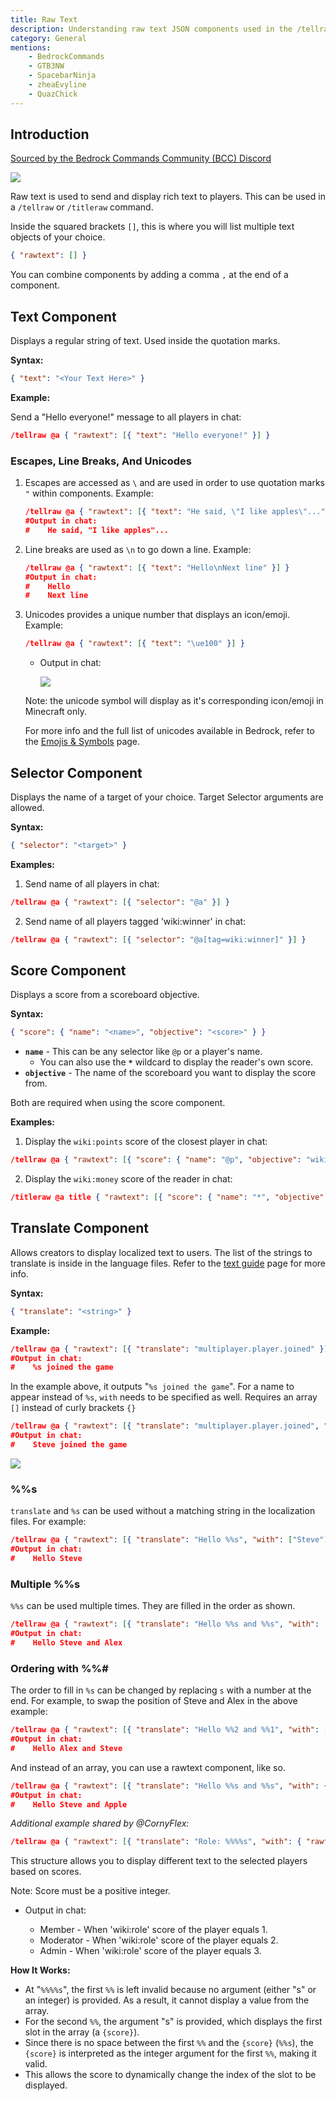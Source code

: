 ```yaml
---
title: Raw Text
description: Understanding raw text JSON components used in the /tellraw and /titleraw commands.
category: General
mentions:
    - BedrockCommands
    - GTB3NW
    - SpacebarNinja
    - zheaEvyline
    - QuazChick
---
```


## Introduction

[Sourced by the Bedrock Commands Community (BCC) Discord](https://bedrockcommands.org/)

![](/assets/images/text/rawtext/tellraw.png)

Raw text is used to send and display rich text to players. This can be used in a `/tellraw` or `/titleraw` command.

Inside the squared brackets `[]`, this is where you will list multiple text objects of your choice.

```json
{ "rawtext": [] }
```

You can combine components by adding a comma `,` at the end of a component.

## Text Component

Displays a regular string of text. Used inside the quotation marks.

**Syntax:**

```json
{ "text": "<Your Text Here>" }
```

**Example:**

Send a "Hello everyone!" message to all players in chat:

```json
/tellraw @a { "rawtext": [{ "text": "Hello everyone!" }] }
```

### Escapes, Line Breaks, And Unicodes

1. Escapes are accessed as `\` and are used in order to use quotation marks `"` within components. Example:

    ```json
    /tellraw @a { "rawtext": [{ "text": "He said, \"I like apples\"..." }] }
    #Output in chat:
    #    He said, "I like apples"...
    ```

2. Line breaks are used as `\n` to go down a line. Example:

    ```json
    /tellraw @a { "rawtext": [{ "text": "Hello\nNext line" }] }
    #Output in chat:
    #    Hello
    #    Next line
    ```

3. Unicodes provides a unique number that displays an icon/emoji. Example:

    ```json
    /tellraw @a { "rawtext": [{ "text": "\ue100" }] }
    ```

    - Output in chat:

        ![](/assets/images/text/emojis/hud/shank.png)

    Note: the unicode symbol will display as it's corresponding icon/emoji in Minecraft only.

    For more info and the full list of unicodes available in Bedrock, refer to the [Emojis & Symbols](/text/emojis) page.

## Selector Component

Displays the name of a target of your choice. Target Selector arguments are allowed.

**Syntax:**

```json
{ "selector": "<target>" }
```

**Examples:**

1. Send name of all players in chat:

```json
/tellraw @a { "rawtext": [{ "selector": "@a" }] }
```

2. Send name of all players tagged 'wiki:winner' in chat:

```json
/tellraw @a { "rawtext": [{ "selector": "@a[tag=wiki:winner]" }] }
```

## Score Component

Displays a score from a scoreboard objective.

**Syntax:**

```json
{ "score": { "name": "<name>", "objective": "<score>" } }
```

-   **`name`** - This can be any selector like `@p` or a player's name.
    -   You can also use the **`*`** wildcard to display the reader's own score.
-   **`objective`** - The name of the scoreboard you want to display the score from.

Both are required when using the score component.

**Examples:**

1. Display the `wiki:points` score of the closest player in chat:

```json
/tellraw @a { "rawtext": [{ "score": { "name": "@p", "objective": "wiki:points" } }] }
```

2. Display the `wiki:money` score of the reader in chat:

```json
/titleraw @a title { "rawtext": [{ "score": { "name": "*", "objective": "wiki:money" } }] }
```

## Translate Component

Allows creators to display localized text to users. The list of the strings to translate is inside in the language files. Refer to the [text guide](https://wiki.bedrock.dev/text/text-intro) page for more info.

**Syntax:**

```json
{ "translate": "<string>" }
```

**Example:**

```json
/tellraw @a { "rawtext": [{ "translate": "multiplayer.player.joined" }] }
#Output in chat:
#    %s joined the game
```

In the example above, it outputs "`%s joined the game`". For a name to appear instead of `%s`, `with` needs to be specified as well. Requires an array `[]` instead of curly brackets `{}`

```json
/tellraw @a { "rawtext": [{ "translate": "multiplayer.player.joined", "with": ["Steve"] }] }
#Output in chat:
#    Steve joined the game
```

![](/assets/images/text/rawtext/translations.png)

### %%s

`translate` and `%s` can be used without a matching string in the localization files. For example:

```json
/tellraw @a { "rawtext": [{ "translate": "Hello %%s", "with": ["Steve"] }] }
#Output in chat:
#    Hello Steve
```

### Multiple %%s

`%%s` can be used multiple times. They are filled in the order as shown.

```json
/tellraw @a { "rawtext": [{ "translate": "Hello %%s and %%s", "with": ["Steve","Alex"] }] }
#Output in chat:
#    Hello Steve and Alex
```

### Ordering with %%#

The order to fill in `%s` can be changed by replacing `s` with a number at the end. For example, to swap the position of Steve and Alex in the above example:

```json
/tellraw @a { "rawtext": [{ "translate": "Hello %%2 and %%1", "with": ["Steve","Alex"] }] }
#Output in chat:
#    Hello Alex and Steve
```

And instead of an array, you can use a rawtext component, like so.

```json
/tellraw @a { "rawtext": [{ "translate": "Hello %%s and %%s", "with": { "rawtext": [{ "text":"Steve" }, { "translate": "item.apple.name" }] } }] }
#Output in chat:
#    Hello Steve and Apple
```

_Additional example shared by @CornyFlex:_

```json
/tellraw @a { "rawtext": [{ "translate": "Role: %%%%s", "with": { "rawtext": [{ "score": { "name": "*", "objective": "wiki:role" } }, { "text":"Member" }, { "text": "Moderator" }, { "text": "Admin" }] } }] }
```

This structure allows you to display different text to the selected players based on scores.

Note: Score must be a positive integer.

-   Output in chat:

    -   Member - When 'wiki:role' score of the player equals 1.
    -   Moderator - When 'wiki:role' score of the player equals 2.
    -   Admin - When 'wiki:role' score of the player equals 3.

**How It Works:**

-   At "`%%%%s`", the first `%%` is left invalid because no argument (either "s" or an integer) is provided. As a result, it cannot display a value from the array.
-   For the second `%%`, the argument "s" is provided, which displays the first slot in the array (a `{score}`).
-   Since there is no space between the first `%%` and the `{score}` (`%%s`), the `{score}` is interpreted as the integer argument for the first `%%`, making it valid.
-   This allows the score to dynamically change the index of the slot to be displayed.
